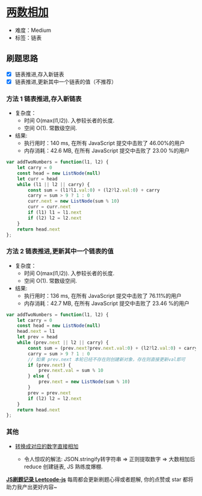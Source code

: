 # [两数相加](https://leetcode-cn.com/problems/add-two-numbers/)

- 难度：Medium
- 标签：链表

## 刷题思路

- [x] 链表推进,存入新链表
- [x] 链表推进,更新其中一个链表的值（不推荐）

### 方法 1 链表推进,存入新链表

- 复杂度：
    - 时间 O(max(l1,l2)). 入参较长者的长度.
    - 空间 O(1). 常数级空间.
- 结果:
    - 执行用时：140 ms, 在所有 JavaScript 提交中击败了 46.00%的用户
    - 内存消耗：42.6 MB, 在所有 JavaScript 提交中击败了 23.00 %的用户

``` js
var addTwoNumbers = function(l1, l2) {
    let carry = 0
    const head = new ListNode(null)
    let curr = head
    while (l1 || l2 || carry) {
        const sum = (l1?l1.val:0) + (l2?l2.val:0) + carry
        carry = sum > 9 ? 1 : 0
        curr.next = new ListNode(sum % 10)
        curr = curr.next
        if (l1) l1 = l1.next
        if (l2) l2 = l2.next
    }
    return head.next
};
```

### 方法 2 链表推进,更新其中一个链表的值

- 复杂度：
    - 时间 O(max(l1,l2)). 入参较长者的长度.
    - 空间 O(1). 常数级空间.
- 结果:
    - 执行用时：136 ms, 在所有 JavaScript 提交中击败了 76.11%的用户
    - 内存消耗：42.7 MB, 在所有 JavaScript 提交中击败了 23.46 %的用户

``` js
var addTwoNumbers = function(l1, l2) {
    let carry = 0
    const head = new ListNode(null)
    head.next = l1
    let prev = head
    while (prev.next || l2 || carry) {
        const sum = (prev.next?prev.next.val:0) + (l2?l2.val:0) + carry
        carry = sum > 9 ? 1 : 0
        // 如果 prev.next 本轮已经不存在则创建新对象，存在则直接更新val即可
        if (prev.next) {
            prev.next.val = sum % 10
        } else {
            prev.next = new ListNode(sum % 10)
        }
        prev = prev.next
        if (l2) l2 = l2.next
    }
    return head.next
};
```

### 其他

- [转换成对应的数字直接相加](https://leetcode-cn.com/problems/add-two-numbers/solution/zhuan-huan-cheng-dui-ying-de-shu-zi-zhi-jie-xiang-/)

    - 令人惊叹的解法: JSON.stringify转字符串 => 正则提取数字 => 大数相加后 reduce 创建链表, JS 熟练度爆棚.

**[JS刷题记录 Leetcode-js](https://github.com/Nodreame/leetcode-js)** 每周都会更新刷题心得或者题解, 你的点赞或 star 都将助力我产出更好内容~
